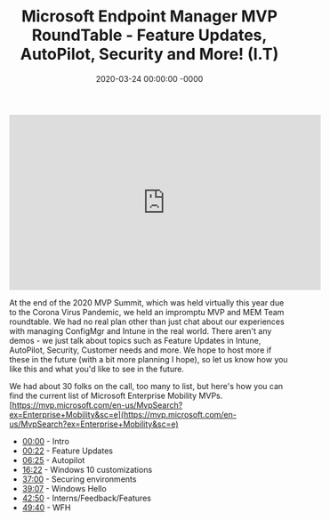 ﻿---
layout: post
title: "Microsoft Endpoint Manager MVP RoundTable - Feature Updates, AutoPilot, Security and More! (I.T)"
date: 2020-03-24 00:00:00 -0000
categories:
---

<iframe loading="lazy" width="560" height="315" src="https://www.youtube.com/embed/ACp4DVJuuSg" title="YouTube video player" frameborder="0" allow="accelerometer; autoplay; clipboard-write; encrypted-media; gyroscope; picture-in-picture" allowfullscreen></iframe>

At the end of the 2020 MVP Summit, which was held virtually this year due to the Corona Virus Pandemic, we held an impromptu MVP and MEM Team roundtable. We had no real plan other than just chat about our experiences with managing ConfigMgr and Intune in the real world. There aren't any demos - we just talk about topics such as Feature Updates in Intune, AutoPilot, Security, Customer needs and more. We hope to host more if these in the future (with a bit more planning I hope), so let us know how you like this and what you'd like to see in the future.

We had about 30 folks on the call, too many to list, but here's how you can find the current list of Microsoft Enterprise Mobility MVPs.
[https://mvp.microsoft.com/en-us/MvpSearch?ex=Enterprise+Mobility&sc=e](https://mvp.microsoft.com/en-us/MvpSearch?ex=Enterprise+Mobility&sc=e)

 * [00:00](https://www.youtube.com/watch?v=ACp4DVJuuSg&t=0s) - Intro
 * [00:22](https://www.youtube.com/watch?v=ACp4DVJuuSg&t=22s) - Feature Updates
 * [06:25](https://www.youtube.com/watch?v=ACp4DVJuuSg&t=385s) - Autopilot
 * [16:22](https://www.youtube.com/watch?v=ACp4DVJuuSg&t=982s) - Windows 10 customizations
 * [37:00](https://www.youtube.com/watch?v=ACp4DVJuuSg&t=2220s) - Securing environments
 * [39:07](https://www.youtube.com/watch?v=ACp4DVJuuSg&t=2347s) - Windows Hello
 * [42:50](https://www.youtube.com/watch?v=ACp4DVJuuSg&t=2570s) - Interns/Feedback/Features
 * [49:40](https://www.youtube.com/watch?v=ACp4DVJuuSg&t=2980s) - WFH

